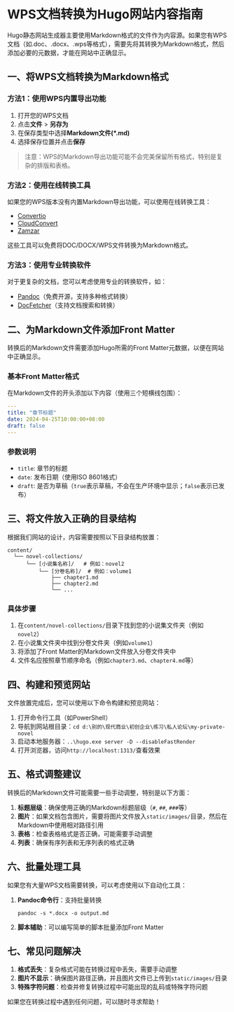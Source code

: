 # WPS文档转换为Hugo网站内容指南

Hugo静态网站生成器主要使用Markdown格式的文件作为内容源。如果您有WPS文档（如.doc、.docx、.wps等格式），需要先将其转换为Markdown格式，然后添加必要的元数据，才能在网站中正确显示。

## 一、将WPS文档转换为Markdown格式

### 方法1：使用WPS内置导出功能

1. 打开您的WPS文档
2. 点击**文件** > **另存为**
3. 在保存类型中选择**Markdown文件(*.md)**
4. 选择保存位置并点击**保存**

> 注意：WPS的Markdown导出功能可能不会完美保留所有格式，特别是复杂的排版和表格。

### 方法2：使用在线转换工具

如果您的WPS版本没有内置Markdown导出功能，可以使用在线转换工具：

- [Convertio](https://convertio.co/zh/docx-md/)
- [CloudConvert](https://cloudconvert.com/docx-to-md)
- [Zamzar](https://www.zamzar.com/convert/docx-to-md/)

这些工具可以免费将DOC/DOCX/WPS文件转换为Markdown格式。

### 方法3：使用专业转换软件

对于更复杂的文档，您可以考虑使用专业的转换软件，如：

- [Pandoc](https://pandoc.org/)（免费开源，支持多种格式转换）
- [DocFetcher](https://docfetcher.sourceforge.io/)（支持文档搜索和转换）

## 二、为Markdown文件添加Front Matter

转换后的Markdown文件需要添加Hugo所需的Front Matter元数据，以便在网站中正确显示。

### 基本Front Matter格式

在Markdown文件的开头添加以下内容（使用三个短横线包围）：

```yaml
---
title: "章节标题"
date: 2024-04-25T10:00:00+08:00
draft: false
---
```

### 参数说明

- `title`: 章节的标题
- `date`: 发布日期（使用ISO 8601格式）
- `draft`: 是否为草稿（`true`表示草稿，不会在生产环境中显示；`false`表示已发布）

## 三、将文件放入正确的目录结构

根据我们网站的设计，内容需要按照以下目录结构放置：

```
content/
  └── novel-collections/
      └── [小说集名称]/   # 例如：novel2
          └── [分卷名称]/  # 例如：volume1
              ├── chapter1.md
              ├── chapter2.md
              └── ...
```

### 具体步骤

1. 在`content/novel-collections/`目录下找到您的小说集文件夹（例如`novel2`）
2. 在小说集文件夹中找到分卷文件夹（例如`volume1`）
3. 将添加了Front Matter的Markdown文件放入分卷文件夹中
4. 文件名应按照章节顺序命名（例如`chapter3.md`、`chapter4.md`等）

## 四、构建和预览网站

文件放置完成后，您可以使用以下命令构建和预览网站：

1. 打开命令行工具（如PowerShell）
2. 导航到网站根目录：`cd d:\别的\现代商业\初创企业\练习\私人论坛\my-private-novel`
3. 启动本地服务器：`..\hugo.exe server -D --disableFastRender`
4. 打开浏览器，访问`http://localhost:1313/`查看效果

## 五、格式调整建议

转换后的Markdown文件可能需要一些手动调整，特别是以下方面：

1. **标题层级**：确保使用正确的Markdown标题层级（`#`, `##`, `###`等）
2. **图片**：如果文档包含图片，需要将图片文件放入`static/images/`目录，然后在Markdown中使用相对路径引用
3. **表格**：检查表格格式是否正确，可能需要手动调整
4. **列表**：确保有序列表和无序列表的格式正确

## 六、批量处理工具

如果您有大量WPS文档需要转换，可以考虑使用以下自动化工具：

1. **Pandoc命令行**：支持批量转换
   ```
   pandoc -s *.docx -o output.md
   ```

2. **脚本辅助**：可以编写简单的脚本批量添加Front Matter

## 七、常见问题解决

1. **格式丢失**：复杂格式可能在转换过程中丢失，需要手动调整
2. **图片不显示**：确保图片路径正确，并且图片文件已上传到`static/images/`目录
3. **特殊字符问题**：检查并修复转换过程中可能出现的乱码或特殊字符问题

如果您在转换过程中遇到任何问题，可以随时寻求帮助！